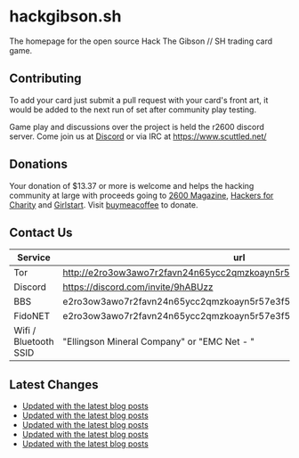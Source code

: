 # hackgibson.sh
The homepage for the open source Hack The Gibson // SH trading card game.


## Contributing

To add your card just submit a pull request with your card's front art, it would be added to the next run of set after community play testing.

Game play and discussions over the project is held the r2600 discord server. Come join us at [Discord](https://discord.com/invite/9hABUzz) or via IRC at https://www.scuttled.net/


## Donations

Your donation of $13.37 or more is welcome and helps the hacking community at large with proceeds going to [2600 Magazine](https://2600.com/), [Hackers for Charity](https://hackersforcharity.org) and [Girlstart](https://girlstart.org).  Visit [buymeacoffee](https://www.buymeacoffee.com/hackgibson.sh) to donate.


## Contact Us

Service | url
-|-
Tor | http://e2ro3ow3awo7r2favn24n65ycc2qmzkoayn5r57e3f56nvjwdcgg32ad.onion
Discord | https://discord.com/invite/9hABUzz
BBS | e2ro3ow3awo7r2favn24n65ycc2qmzkoayn5r57e3f56nvjwdcgg32ad.onion:23
FidoNET | e2ro3ow3awo7r2favn24n65ycc2qmzkoayn5r57e3f56nvjwdcgg32ad.onion:24554
Wifi / Bluetooth SSID | "Ellingson Mineral Company" or "EMC Net - <fidonet address>"

## Latest Changes
<!-- BLOG-POST-LIST:START -->
- [Updated with the latest blog posts](https://github.com/DFW2600/hackgibson.sh/commit/5f54f5aad88de1f6c8b31a814bc0a3d22acb785d)
- [Updated with the latest blog posts](https://github.com/DFW2600/hackgibson.sh/commit/f35fc598f0e37db7f0d91f0ae92c2b0409451256)
- [Updated with the latest blog posts](https://github.com/DFW2600/hackgibson.sh/commit/9706c5bf5f2d8a058b2cc1e2fc56123544ec2aff)
- [Updated with the latest blog posts](https://github.com/DFW2600/hackgibson.sh/commit/b395e3bea0babcfc64674f670114dc5fc49de693)
- [Updated with the latest blog posts](https://github.com/DFW2600/hackgibson.sh/commit/ef51d01733caa1154493dda179ec177b9f9913f1)
<!-- BLOG-POST-LIST:END -->
